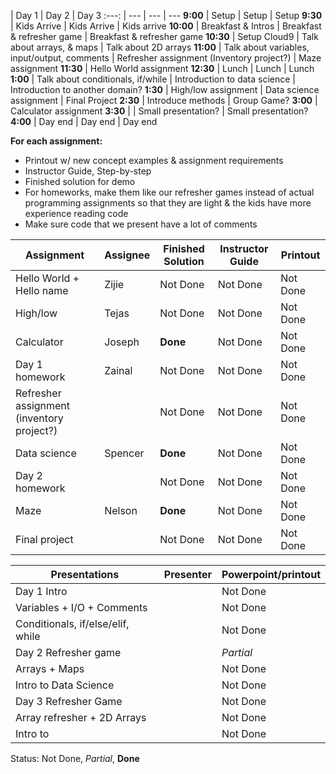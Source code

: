 | Day 1 | Day 2 | Day 3
:---: | --- | --- | ---
**9:00** | Setup | Setup | Setup
**9:30** | Kids Arrive | Kids Arrive | Kids arrive
**10:00** | Breakfast & Intros | Breakfast & refresher game | Breakfast & refresher game
**10:30** | Setup Cloud9 | Talk about arrays, & maps | Talk about 2D arrays
**11:00** | Talk about variables, input/output, comments | Refresher assignment (Inventory project?) | Maze assignment
**11:30** | Hello World assignment
**12:30** | Lunch | Lunch | Lunch
**1:00** | Talk about conditionals, if/while | Introduction to data science | Introduction to another domain?
**1:30** | High/low assignment | Data science assignment | Final Project
**2:30** | Introduce methods | Group Game?
**3:00** | Calculator assignment
**3:30** | | Small presentation? | Small presentation?
**4:00** | Day end | Day end | Day end

**For each assignment:**
* Printout w/ new concept examples & assignment requirements
* Instructor Guide, Step-by-step
* Finished solution for demo
* For homeworks, make them like our refresher games instead of actual programming assignments so that they are light & the kids have more experience reading code
* Make sure code that we present have a lot of comments

Assignment | Assignee | Finished Solution | Instructor Guide | Printout
--- | --- | --- | --- | ---
Hello World + Hello name | Zijie | Not Done | Not Done | Not Done
High/low | Tejas |  Not Done | Not Done | Not Done
Calculator | Joseph |  **Done** | Not Done | Not Done
Day 1 homework | Zainal |  Not Done | Not Done | Not Done
Refresher assignment (inventory project?) | |  Not Done | Not Done | Not Done
Data science | Spencer |  **Done** | Not Done | Not Done
Day 2 homework | |  Not Done | Not Done | Not Done
Maze | Nelson |  **Done** | Not Done | Not Done
Final project | |  Not Done | Not Done | Not Done

Presentations | Presenter | Powerpoint/printout
--- | --- | ---
Day 1 Intro | | Not Done
Variables + I/O + Comments | | Not Done
Conditionals, if/else/elif, while | | Not Done
Day 2 Refresher game | | *Partial*
Arrays + Maps | | Not Done
Intro to Data Science | | Not Done
Day 3 Refresher Game | | Not Done
Array refresher + 2D Arrays | | Not Done
Intro to <insert domain> | | Not Done

Status: Not Done, *Partial*, **Done**
